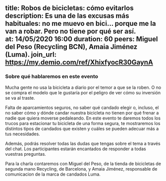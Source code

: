 title: Robos de bicicletas: cómo evitarlos
 description: Es una de las excusas más habituales: no me muevo en bici… porque me la van a robar. Pero no tiene por qué ser así.  
 at: 14/05/2020 16:00
 duration: 60
 peers: Miguel del Peso (Recycling BCN), Amaia Jiménez (Luma).
 join_url: https://my.demio.com/ref/XhixfyocR30GaynA
 ----
 ### Sobre qué hablaremos en este evento

 Mucha gente no usa la bicicleta a diario por el temor a que se la roben. O no se compra el modelo que le gustaría por el peligro de ver cómo su inversión se va al traste. 

 Falta de aparcamientos seguros, no saber qué candado elegir o, incluso, el no saber cómo y dónde candar nuestra bicicleta no tienen por qué frenar a nadie que quiera moverse pedaleando. En este evento te daremos todos los trucos para estacionar tu bicicleta de una forma segura, te mostraremos los distintos tipos de candados que existen y cuáles se pueden adecuar más a tus necesidades.

 Además, podrás resolver todas las dudas que tengas sobre el tema a través del chat. Los participantes estarán encantados de responder a todas vuestras preguntas.

Para la charla contaremos con Miguel del Peso, de la tienda de bicicletas de segunda mano Recycling, de Barcelona, y Amaia Jiménez, responsable de comunicacion de la marca de candados Luma.
